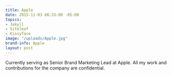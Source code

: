 ```yaml
---
title: Apple
date: 2015-11-03 08:33:00 -05:00
topics:
- Jekyll
- Siteleaf
- Kissyface
image: "/uploads/Apple.jpg"
brand-info: Apple
layout: post
---
```


Currently serving as Senior Brand Marketing Lead at Apple. All my work and contributions for the company are confidential.
